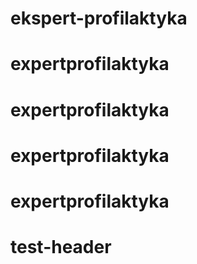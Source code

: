 # ekspert-profilaktyka
# expertprofilaktyka
# expertprofilaktyka
# expertprofilaktyka
# expertprofilaktyka
# test-header
